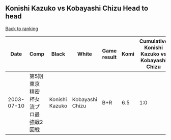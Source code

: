 ## Konishi Kazuko vs Kobayashi Chizu Head to head

[Back to ranking](../../index.md)




| **Date** | **Comp** | **Black** | **White** | **Game result** | **Komi** | **Cumulative Konishi Kazuko vs Kobayashi Chizu** | **Konishi Kazuko streak** | **Kobayashi Chizu streak** | 
| --- | --- | --- | --- | --- | --- | --- | --- | --- |
| 2003-07-10 | 第5期東京精密杯女流プロ最強戦2回戦 | Konishi Kazuko | Kobayashi Chizu | B+R | 6.5 | 1:0 | 1 | 0 |




